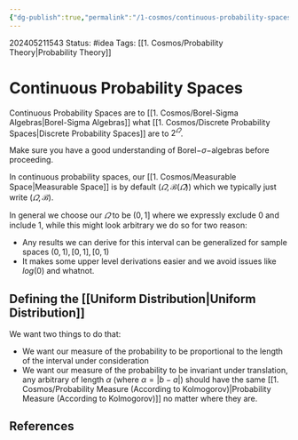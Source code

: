 ```yaml
---
{"dg-publish":true,"permalink":"/1-cosmos/continuous-probability-spaces/"}
---
```


202405211543
Status: #idea
Tags: [[1. Cosmos/Probability Theory\|Probability Theory]]
# Continuous Probability Spaces
Continuous Probability Spaces are to [[1. Cosmos/Borel-Sigma Algebras\|Borel-Sigma Algebras]] what [[1. Cosmos/Discrete Probability Spaces\|Discrete Probability Spaces]] are to $2^\varOmega$.

Make sure you have a good understanding of Borel$-\sigma-$algebras before proceeding.

In continuous probability spaces, our [[1. Cosmos/Measurable Space\|Measurable Space]] is by default $(\varOmega, \mathscr B(\varOmega))$ which we typically just write $(\varOmega, \mathscr B)$.

In general we choose our $\varOmega$ to be $(0,1]$ where we expressly exclude $0$ and include $1$, while this might look arbitrary we do so for two reason:
- Any results we can derive for this interval can be generalized for sample spaces $(0,1), [0,1], [0,1)$
- It makes some upper level derivations easier and we avoid issues like $log(0)$ and whatnot.

## Defining the [[Uniform Distribution\|Uniform Distribution]]
We want two things to do that:
- We want our measure of the probability to be proportional to the length of the interval under consideration
- We want our measure of the probability to be invariant under translation, any arbitrary of length $\alpha$ (where $\alpha=|b-a|$) should have the same [[1. Cosmos/Probability Measure (According to Kolmogorov)\|Probability Measure (According to Kolmogorov)]] no matter where they are.





## References
